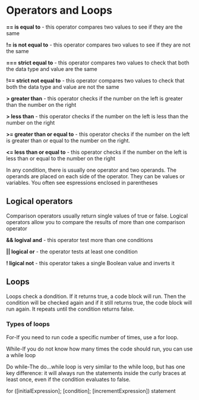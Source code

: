 # Operators and Loops

**== is equal to** - this operator compares two values to see if they are the same

**!= is not equal to** - this operator compares two values to see if they are not the same

**=== strict equal to** - this operator compares two values to check that both the data type and value are the same

**!== strict not equal to** - this operator compares two values to check that both the data type and value are not the same

**> greater than** - this operator checks if the number on the left is greater than the number on the right

**> less than** - this operator checks if the number on the left is less than the number on the right

**>= greater than or equal to** - this operator checks if the number on the left is greater than or equal to the number on the right.

**<= less than or equal to** - this operator checks if the number on the left is less than or equal to the number on the right

In any condition, there is usually one operator and two operands. The operands are placed on each side of the operator. They can be values or variables. You often see espressions enclosed in parentheses

## Logical operators

Comparison operators usually return single values of true or false. Logical operators allow you to compare the results of more than one comparison operator

**&& logival and** - this operator test more than one conditions

**|| logical or** - the operator tests at least one condition

**! ligical not** - this operator takes a single Boolean value and inverts it

## Loops 

Loops check a dondition. If it returns true, a code block will run. Then the condition will be checked again and if it still returns true, the code block will run again. It repeats until the condition returns false.

### Types of loops

For-If you need to run code a specific number of times, use a for loop.

While-If you do not know how many times the code should run, you can use a while loop

Do while-The do...while loop is very similar to the while loop, but has one key difference: it will always run the statements inside the curly braces at least once, even if the condition evaluates to false.

for ([initialExpression]; [condition]; [incrementExpression])
  statement
